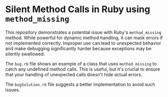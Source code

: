 # Silent Method Calls in Ruby using `method_missing`

This repository demonstrates a potential issue with Ruby's `method_missing` method. While powerful for dynamic method handling, it can mask errors if not implemented correctly.  Improper use can lead to unexpected behavior and make debugging significantly harder because exceptions may be silently swallowed.

The `bug.rb` file shows an example of a class that uses `method_missing` to catch any undefined method calls.  This is useful, but it's crucial to ensure that your handling of unexpected calls doesn't hide actual errors.

The `bugSolution.rb` file suggests a better implementation to avoid such issues.